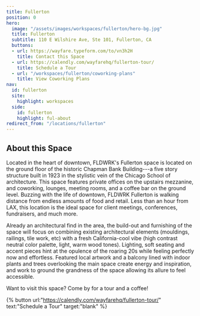 ```yaml
---
title: Fullerton
position: 0
hero:
  image: "/assets/images/workspaces/fullerton/hero-bg.jpg"
  title: Fullerton
  subtitle: 110 E Wilshire Ave, Ste 101, Fullerton, CA
  buttons:
  - url: https://wayfare.typeform.com/to/vn3h2H
    title: Contact this Space
  - url: https://calendly.com/wayfarehq/fullerton-tour/
    title: Schedule a Tour
  - url: "/workspaces/fullerton/coworking-plans"
    title: View Coworking Plans
nav:
  id: fullerton
  site:
    highlight: workspaces
  side:
    id: fullerton
    highlight: ful-about
redirect_from: "/locations/fullerton"
---
```


## About this Space

Located in the heart of downtown, FLDWRK's Fullerton space is located on the ground floor of the historic Chapman Bank Building---a five story structure built in 1923 in the stylistic vein of the Chicago School of architecture. This space features private offices on the upstairs mezzanine, and coworking, lounges, meeting rooms, and a coffee bar on the ground level. Buzzing with the life of downtown, FLDWRK Fullerton is walking distance from endless amounts of food and retail. Less than an hour from LAX, this location is the ideal space for client meetings, conferences, fundraisers, and much more.

Already an architectural find in the area, the build-out and furnishing of the space will focus on combining existing architectural elements (mouldings, railings, tile work, etc) with a fresh California-cool vibe (high contrast neutral color palette, light, warm wood tones). Lighting, soft seating and accent pieces hint at the opulence of the roaring 20s while feeling perfectly now and effortless. Featured local artwork and a balcony lined with indoor plants and trees overlooking the main space create energy and inspiration, and work to ground the grandness of the space allowing its allure to feel accessible.

<!-- TODO: icons for each feature, maybe
## Space Overview

* Private Conference Room
* Comfortable Lounge Areas
* Coworking Desks
* Dedicated Desks
* Private Offices
* Coffee Bar
* Kitchen
* Lockers
* WiFi/Printing/Scanning -->


Want to visit this space? Come by for a tour and a coffee!

{% button url:"https://calendly.com/wayfarehq/fullerton-tour/" text:"Schedule a Tour" target:"blank" %}
